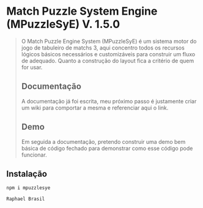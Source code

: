 # Match Puzzle System Engine (MPuzzleSyE) V. 1.5.0

> O Match Puzzle Engine System (MPuzzleSyE) é um sistema motor do jogo de tabuleiro de matchs 3, aqui concentro todos os recursos lógicos básicos necessários e customizáveis para construir um fluxo de adequado. Quanto a construção do layout fica a critério de quem for usar.
> ## Documentação
> A documentação já foi escrita, meu próximo passo é justamente criar um wiki para comportar a mesma e referenciar aqui o link.
> ## Demo
> Em seguida a documentação, pretendo construir uma demo bem básica de código fechado para demonstrar como esse código pode funcionar. 

## Instalação

```sh
npm i mpuzzlesye
```



`Raphael Brasil`
